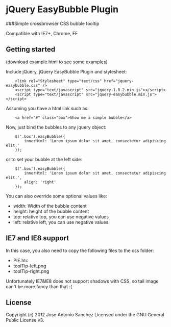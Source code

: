 # jQuery EasyBubble Plugin 
###Simple crossbrowser CSS bubble tooltip

Compatible with IE7+, Chrome, FF

## Getting started

(download example.html to see some examples)

Include jQuery, jQuery EasyBubble Plugin and stylesheet:

```
  	<link rel="Stylesheet" type="text/css" href="jquery-easybubble.css" />
	<script type="text/javascript" src="jquery-1.8.2.min.js"></script>
	<script type="text/javascript" src="jquery-easybubble.min.js"></script>
```

Assuming you have a html link such as:

```
	<a href="#" class="box">Show me a simple bubble</a>
```

Now, just bind the bubbles to any jquery object: 

```
	$('.box').easyBubble({
		innerHtml: 'Lorem ipsum dolor sit amet, consectetur adipiscing elit.'
	});
```
or to set your bubble at the left side: 

```
	$('.box').easyBubble({
		innerHtml: 'Lorem ipsum dolor sit amet, consectetur adipiscing elit.',
		align: 'right'
	});
```

You can also override some optional values like:

* width: Width of the bubble content
* height: height of the bubble content
* top: relative top, you can use negative values
* left: relative left, you can use negative values

## IE7 and IE8 support

In this case, you also need to copy the following files to the css folder:

* PIE.htc
* toolTip-left.png
* toolTip-right.png

Unfortunately IE7&IE8 does not support shadows with CSS, so tail image can't be more fancy than that :(

## License

Copyright (c) 2012 Jose Antonio Sanchez Licensed under the GNU General Public License v3.